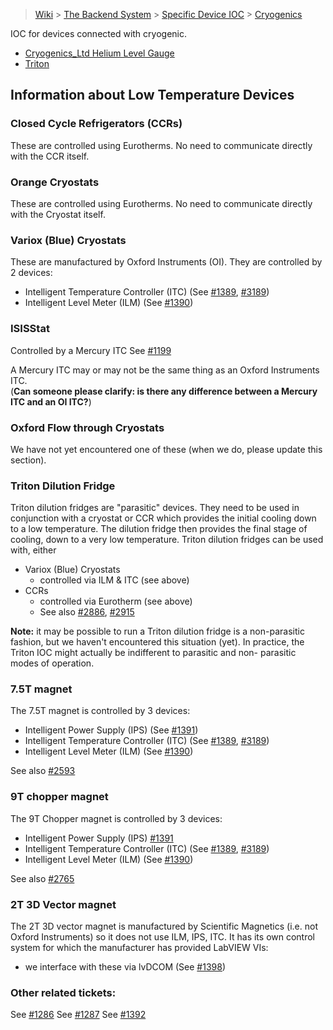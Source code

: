 > [Wiki](Home) > [The Backend System](The-Backend-System) > [Specific Device IOC](Specific-Device-IOC) > [Cryogenics](Cryogenics)

IOC for devices connected with cryogenic.

* [Cryogenics_Ltd Helium Level Gauge](Cryogenics-Ltd-Helium-Level-Gauge)
* [Triton](Triton)

## Information about Low Temperature Devices

### Closed Cycle Refrigerators (CCRs)
These are controlled using Eurotherms.  No need to communicate directly with the CCR itself.

### Orange Cryostats
These are controlled using Eurotherms.  No need to communicate directly with the Cryostat itself.

### Variox (Blue) Cryostats
These are manufactured by Oxford Instruments (OI).  They are controlled by 2 devices: 
   * Intelligent Temperature Controller (ITC) (See [#1389](https://github.com/ISISComputingGroup/IBEX/issues/1389), [#3189](https://github.com/ISISComputingGroup/IBEX/issues/3189))
   * Intelligent Level Meter (ILM) (See [#1390](https://github.com/ISISComputingGroup/IBEX/issues/1390))

### ISISStat
Controlled by a Mercury ITC
See [#1199](https://github.com/ISISComputingGroup/IBEX/issues/1199)

A Mercury ITC may or may not be the same thing as an Oxford Instruments ITC. <br>
(**Can someone please clarify: is there any difference between a Mercury ITC and an OI ITC?**)

### Oxford Flow through Cryostats
We have not yet encountered one of these (when we do, please update this section).

### Triton Dilution Fridge
Triton dilution fridges are "parasitic" devices.  They need to be used in conjunction with a cryostat or CCR which provides the initial cooling down to a low temperature.  The dilution fridge then provides the final stage of cooling, down to a very low temperature.  Triton dilution fridges can be used with, either
   * Variox (Blue) Cryostats
      - controlled via ILM & ITC (see above)
   * CCRs
      - controlled via Eurotherm (see above)
      - See also [#2886](https://github.com/ISISComputingGroup/IBEX/issues/2886), [#2915](https://github.com/ISISComputingGroup/IBEX/issues/2915)

**Note:** it may be possible to run a Triton dilution fridge is a non-parasitic fashion, but we haven't encountered this situation (yet).  In practice, the Triton IOC might actually be indifferent to parasitic and non-
parasitic modes of operation. 

### 7.5T magnet
The 7.5T magnet is controlled by 3 devices:
   * Intelligent Power Supply (IPS) (See [#1391](https://github.com/ISISComputingGroup/IBEX/issues/1391))
   * Intelligent Temperature Controller (ITC) (See [#1389](https://github.com/ISISComputingGroup/IBEX/issues/1389), [#3189](https://github.com/ISISComputingGroup/IBEX/issues/3189))
   * Intelligent Level Meter (ILM) (See [#1390](https://github.com/ISISComputingGroup/IBEX/issues/1390))

See also [#2593](https://github.com/ISISComputingGroup/IBEX/issues/2593)

### 9T chopper magnet 
The 9T Chopper magnet is controlled by 3 devices:
   * Intelligent Power Supply (IPS) [#1391](https://github.com/ISISComputingGroup/IBEX/issues/1391)
   * Intelligent Temperature Controller (ITC) (See [#1389](https://github.com/ISISComputingGroup/IBEX/issues/1389), [#3189](https://github.com/ISISComputingGroup/IBEX/issues/3189))
   * Intelligent Level Meter (ILM) (See [#1390](https://github.com/ISISComputingGroup/IBEX/issues/1390))

See also [#2765](https://github.com/ISISComputingGroup/IBEX/issues/2765)

### 2T 3D Vector magnet 
The 2T 3D vector magnet is manufactured by Scientific Magnetics (i.e. not Oxford Instruments) so it does not use ILM, IPS, ITC.  It has its own control system for which the manufacturer has provided LabVIEW VIs:
   * we interface with these via lvDCOM (See [#1398](https://github.com/ISISComputingGroup/IBEX/issues/1398))

### Other related tickets:
See [#1286](https://github.com/ISISComputingGroup/IBEX/issues/1286)
See [#1287](https://github.com/ISISComputingGroup/IBEX/issues/1287)
See [#1392](https://github.com/ISISComputingGroup/IBEX/issues/1392)
